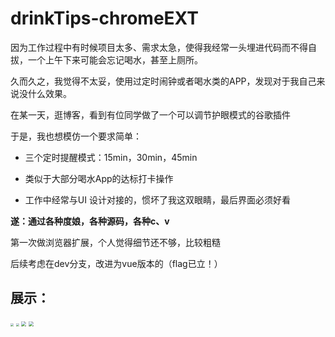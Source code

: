 # drinkTips-chromeEXT
因为工作过程中有时候项目太多、需求太急，使得我经常一头埋进代码而不得自拔，一个上午下来可能会忘记喝水，甚至上厕所。

久而久之，我觉得不太妥，使用过定时闹钟或者喝水类的APP，发现对于我自己来说没什么效果。

在某一天，逛博客，看到有位同学做了一个可以调节护眼模式的谷歌插件



于是，我也想模仿一个要求简单：

- 三个定时提醒模式：15min，30min，45min

- 类似于大部分喝水App的达标打卡操作

- 工作中经常与UI 设计对接的，惯坏了我这双眼睛，最后界面必须好看

  

**遂：通过各种度娘，各种源码，各种c、v**

第一次做浏览器扩展，个人觉得细节还不够，比较粗糙

后续考虑在dev分支，改进为vue版本的（flag已立！）



## 展示：

<img src="/Users/meizu/mycode/img-folder/chromeExt/a.jpg" style="zoom:30%;" />



<img src="/Users/meizu/mycode/img-folder/chromeExt/b.jpg" style="zoom:30%;" />

<img src="/Users/meizu/mycode/img-folder/chromeExt/c.jpg" style="zoom:50%;" />

<img src="/Users/meizu/mycode/img-folder/chromeExt/d.jpg" style="zoom:50%;" />

